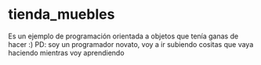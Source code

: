 # tienda_muebles
Es un ejemplo de programación orientada a objetos que tenía ganas de hacer :)
PD: soy un programador novato, voy a ir subiendo cositas que vaya haciendo mientras voy aprendiendo
